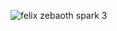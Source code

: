 ![felix zebaoth spark 3](https://github.com/felix11736/felix_spark-home-work/assets/111951543/66f6b02f-2aa9-4501-bc85-24394333ba78)
